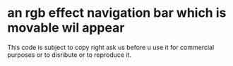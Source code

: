 # an rgb effect navigation bar which is movable wil appear 
This code is subject to copy right ask us before u use it for commercial purposes or to disribute or to reproduce it.
